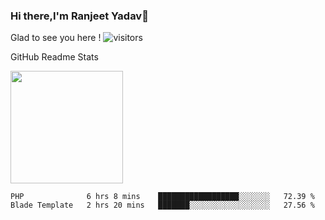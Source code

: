 ### Hi there,I'm Ranjeet Yadav👋

Glad to see you here ! ![visitors](https://visitor-badge.glitch.me/badge?page_id=${ranjeetproject}.${ranjeetproject.repo.id}) 

GitHub Readme Stats 

<img height="180em" src="https://github-readme-stats.vercel.app/api?username=ranjeetproject&show_icons=true&hide_border=true&&count_private=true&include_all_commits=true" />

<!--START_SECTION:waka-->
```text
PHP              6 hrs 8 mins    ██████████████████░░░░░░░   72.39 % 
Blade Template   2 hrs 20 mins   ███████░░░░░░░░░░░░░░░░░░   27.56 % 
```
<!--END_SECTION:waka-->
